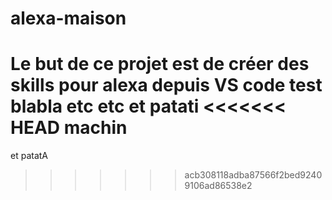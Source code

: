 # alexa-maison
Le but de ce projet est de créer des skills pour alexa 
depuis VS code
test blabla
etc etc
et patati
<<<<<<< HEAD
machin
=======
et patatA
>>>>>>> acb308118adba87566f2bed92409106ad86538e2
